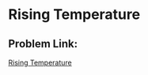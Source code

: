 
# Rising Temperature


## Problem Link:
[Rising Temperature](https://leetcode.com/problems/rising-temperature/description/)
